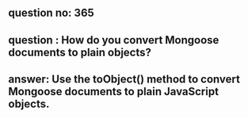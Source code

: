 
      
## question no: 365

## question : How do you convert Mongoose documents to plain objects?

## answer: Use the toObject() method to convert Mongoose documents to plain JavaScript objects.
      